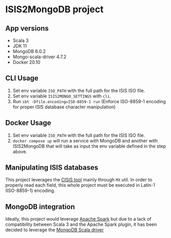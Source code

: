 # ISIS2MongoDB project

## App versions
* Scala 3
* JDK 11
* MongoDB 6.0.2
* Mongo-scala-driver 4.7.2
* Docker 20.10

## CLI Usage

1. Set env variable `ISO_PATH` with the full path for the ISIS ISO file.
1. Set env variable `ISIS2MONGO_SETTINGS` with `cli`.
1. Run `sbt -Dfile.encoding=ISO-8859-1 run` (Enforce ISO-8859-1 encoding for proper ISIS database character manipulation)

## Docker Usage

1. Set env variable `ISO_PATH` with the full path for the ISIS ISO file.
1. `docker compose up` will run a service with MongoDB and another with ISIS2MongoDB that will take as input the env variable defined in the step above.

## Manipulating ISIS databases

This project leverages the [CISIS tool](https://red.bvsalud.org/en/wwwisis/) mainly through `MX` util.
In order to properly read each field, this whole project must be executed in Latin-1 (ISO-8859-1) encoding.

## MongoDB integration

Ideally, this project would leverage [Apache Spark](https://spark.apache.org/) but due to a lack of compatibility between Scala 3 and the Apache Spark plugin, it has been decided to leverage the [MongoDB Scala driver](http://mongodb.github.io/mongo-java-driver/4.7/driver-scala/)